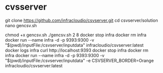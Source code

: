 # cvsserver
git clone https://github.com/infracloudio/csvserver.git
cd csvserver/solution
nano gencsv.sh

chmod +x gencsv.sh
./gencsv.sh 2 8
docker stop infra
docker rm infra
docker run --name infra -d -p 9393:9300 -v "$(pwd)/inputFile:/csvserver/inputdata" infracloudio/csvserver:latest
docker logs infra
curl http://localhost:9393
docker stop infra
docker rm infra
docker run --name infra -d -p 9393:9300 -v "$(pwd)/inputFile:/csvserver/inputdata" -e CSVSERVER_BORDER=Orange infracloudio/csvserver:latest
